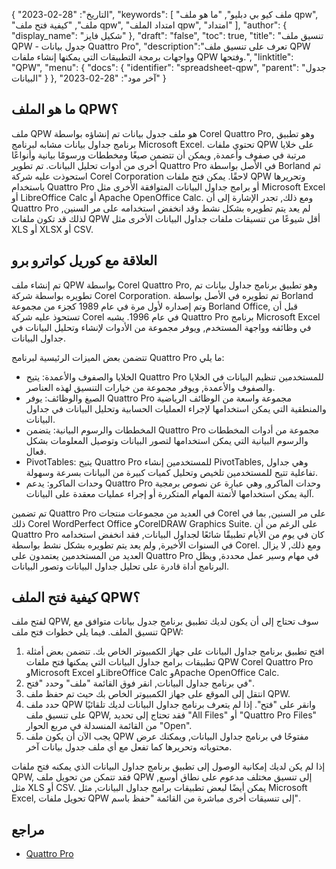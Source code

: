 {
"التاريخ": "28-02-2023",
  "keywords": [
"ملف كيو بي دبليو",
"ما هو ملف qpw",
"ملف",
"كيفية فتح ملف qpw",
"امتداد الملف qpw",
"امتداد"
],
  "author": {
"display_name": "شكيل فايز"
},
"draft": "false",
"toc": true,
"title": "تنسيق ملف QPW - جدول بيانات Quattro Pro",
  "description":"تعرف على تنسيق ملف QPW وواجهات برمجة التطبيقات التي يمكنها إنشاء ملفات QPW وفتحها.",
"linktitle": "QPW",
  "menu": {
    "docs": {
      "identifier": "spreadsheet-qpw",
"parent": "جدول البيانات"
}
},
"آخر مود": "28-02-2023"
}

## ما هو الملف QPW؟

ملف QPW هو ملف جدول بيانات تم إنشاؤه بواسطة Corel Quattro Pro, وهو تطبيق برنامج جداول بيانات مشابه لبرنامج Microsoft Excel. تحتوي ملفات QPW على خلايا مرتبة في صفوف وأعمدة, ويمكن أن تتضمن صيغًا ومخططات ورسومًا بيانية وأنواعًا أخرى من أدوات تحليل البيانات. تم تطوير Quattro Pro في الأصل بواسطة Borland ثم استحوذت عليه شركة Corel Corporation لاحقًا. يمكن فتح ملفات QPW وتحريرها باستخدام Quattro Pro أو برامج جداول البيانات المتوافقة الأخرى مثل Microsoft Excel أو LibreOffice Calc أو Apache OpenOffice Calc. ومع ذلك, تجدر الإشارة إلى أن Quattro Pro لم يعد يتم تطويره بشكل نشط وقد انخفض استخدامه على مر السنين, لذلك قد تكون ملفات QPW أقل شيوعًا من تنسيقات ملفات جداول البيانات الأخرى مثل XLS أو XLSX أو CSV.

## العلاقة مع كوريل كواترو برو

تم إنشاء ملف QPW بواسطة Corel Quattro Pro, وهو تطبيق برنامج جداول بيانات تم تطويره بواسطة شركة Corel Corporation. تم تطويره في الأصل بواسطة Borland وتم إصداره لأول مرة في عام 1989 كجزء من مجموعة Borland Office, قبل أن تستحوذ عليه شركة Corel في عام 1996. يشبه Quattro Pro برنامج Microsoft Excel في وظائفه وواجهة المستخدم, ويوفر مجموعة من الأدوات لإنشاء وتحليل البيانات في جداول البيانات.

تتضمن بعض الميزات الرئيسية لبرنامج Quattro Pro ما يلي:

- الخلايا والصفوف والأعمدة: يتيح Quattro Pro للمستخدمين تنظيم البيانات في الخلايا والصفوف والأعمدة, ويوفر مجموعة من خيارات التنسيق لهذه العناصر.
- الصيغ والوظائف: يوفر Quattro Pro مجموعة واسعة من الوظائف الرياضية والمنطقية التي يمكن استخدامها لإجراء العمليات الحسابية وتحليل البيانات في جداول البيانات.
- المخططات والرسوم البيانية: يتضمن Quattro Pro مجموعة من أدوات المخططات والرسوم البيانية التي يمكن استخدامها لتصور البيانات وتوصيل المعلومات بشكل فعال.
- PivotTables: يتيح Quattro Pro للمستخدمين إنشاء PivotTables, وهي جداول تفاعلية تتيح للمستخدمين تلخيص وتحليل كميات كبيرة من البيانات بسرعة وسهولة.
- وحدات الماكرو: يدعم Quattro Pro وحدات الماكرو, وهي عبارة عن نصوص برمجية آلية يمكن استخدامها لأتمتة المهام المتكررة أو إجراء عمليات معقدة على البيانات.

تم تضمين Quattro Pro في العديد من مجموعات منتجات Corel على مر السنين, بما في ذلك Corel WordPerfect Office وCorelDRAW Graphics Suite. على الرغم من أن Quattro Pro كان في يوم من الأيام تطبيقًا شائعًا لجداول البيانات, فقد انخفض استخدامه في السنوات الأخيرة, ولم يعد يتم تطويره بشكل نشط بواسطة Corel. ومع ذلك, لا يزال العديد من المستخدمين يعتمدون على Quattro Pro في مهام وسير عمل محددة, ويظل البرنامج أداة قادرة على تحليل جداول البيانات وتصور البيانات.

## كيفية فتح الملف QPW؟

لفتح ملف QPW, سوف تحتاج إلى أن يكون لديك تطبيق برنامج جدول بيانات متوافق مع تنسيق الملف. فيما يلي خطوات فتح ملف QPW:

1. افتح تطبيق برنامج جداول البيانات على جهاز الكمبيوتر الخاص بك. تتضمن بعض أمثلة تطبيقات برامج جداول البيانات التي يمكنها فتح ملفات QPW Corel Quattro Pro وMicrosoft Excel وLibreOffice Calc وApache OpenOffice Calc.
2. في برنامج جداول البيانات, انقر فوق القائمة "ملف" وحدد "فتح".
3. انتقل إلى الموقع على جهاز الكمبيوتر الخاص بك حيث تم حفظ ملف QPW.
4. حدد ملف QPW وانقر على "فتح". إذا لم يتعرف برنامج جداول البيانات لديك تلقائيًا على تنسيق ملف QPW, فقد تحتاج إلى تحديد "All Files" أو "Quattro Pro Files" من القائمة المنسدلة في مربع الحوار "Open".
5. يجب الآن أن يكون ملف QPW مفتوحًا في برنامج جداول البيانات, ويمكنك عرض محتوياته وتحريرها كما تفعل مع أي ملف جدول بيانات آخر.

إذا لم يكن لديك إمكانية الوصول إلى تطبيق برنامج جداول البيانات الذي يمكنه فتح ملفات QPW, فقد تتمكن من تحويل ملف QPW إلى تنسيق مختلف مدعوم على نطاق أوسع, مثل XLS أو CSV. يمكن أيضًا لبعض تطبيقات برامج جداول البيانات, مثل Microsoft Excel, تحويل ملفات QPW إلى تنسيقات أخرى مباشرة من القائمة "حفظ باسم".

## مراجع
* [Quattro Pro](https://en.wikipedia.org/wiki/Quattro_Pro)
